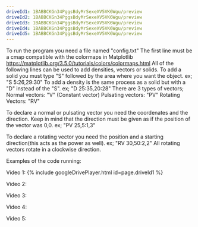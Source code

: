 ```yaml
---
driveId1: 1BABBCKGn34PggsBdyMrSexeXV5VK6Wgu/preview
driveId2: 1BABBCKGn34PggsBdyMrSexeXV5VK6Wgu/preview
driveId3: 1BABBCKGn34PggsBdyMrSexeXV5VK6Wgu/preview
driveId4: 1BABBCKGn34PggsBdyMrSexeXV5VK6Wgu/preview
driveId5: 1BABBCKGn34PggsBdyMrSexeXV5VK6Wgu/preview
---
```

To run the program you need a file named "config.txt"
The first line must be a cmap compatible with the colormaps in Matplotlib https://matplotlib.org/3.5.0/tutorials/colors/colormaps.html
All of the following lines can be used to add densities, vectors or solids.
To add a solid you must type "S" followed by the area where you want the object. ex; "S 5:26,29:30"
To add a density is the same process as a solid but with a "D" instead of the "S". ex; "D 25:35,20:28"
There are 3 types of vectors; 
Normal vectors: "V" (Constant vector)
Pulsating vectors: "PV"
Rotating Vectors: "RV"

To declare a normal or pulsating vector you need the coordenates and the direction.
Keep in mind that the direction must be given as if the position of the vector was 0,0. ex; "PV 25,5:1,3"

To declare a rotating vector you need the position and a starting direction(this acts as the power as well). ex; "RV 30,50:2,2"
All rotating vectors rotate in a clockwise direction.

Examples of the code running:

Video 1:
{% include googleDrivePlayer.html id=page.driveId1 %}


Video 2:



Video 3:



Video 4:



Video 5:


